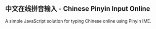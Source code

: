 ## 中文在线拼音输入 - Chinese Pinyin Input Online
A simple JavaScript solution for typing Chinese online using Pinyin IME.

